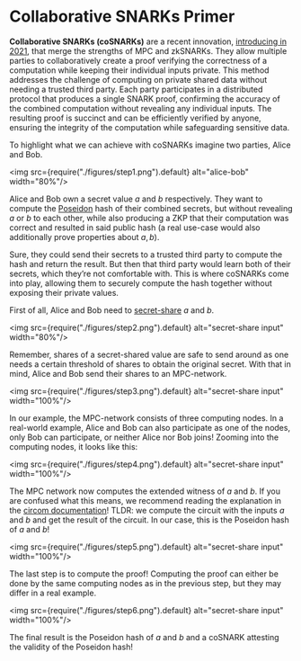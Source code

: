 # Collaborative SNARKs Primer

**Collaborative SNARKs (coSNARKs)** are a recent innovation, [introducing in 2021](https://eprint.iacr.org/2021/1530.pdf), that merge the strengths of MPC and zkSNARKs. They allow multiple parties to collaboratively create a proof verifying the correctness of a computation while keeping their individual inputs private. This method addresses the challenge of computing on private shared data without needing a trusted third party. Each party participates in a distributed protocol that produces a single SNARK proof, confirming the accuracy of the combined computation without revealing any individual inputs. The resulting proof is succinct and can be efficiently verified by anyone, ensuring the integrity of the computation while safeguarding sensitive data.

To highlight what we can achieve with coSNARKs imagine two parties, Alice and Bob.

<img src={require("./figures/step1.png").default} alt="alice-bob" width="80%"/>

Alice and Bob own a secret value $a$ and $b$ respectively. They want to compute the [Poseidon](https://eprint.iacr.org/2019/458.pdf) hash of their combined secrets, but without revealing $a$ or $b$ to each other, while also producing a ZKP that their computation was correct and resulted in said public hash (a real use-case would also additionally prove properties about $a,b$).

Sure, they could send their secrets to a trusted third party to compute the hash and return the result. But then that third party would learn both of their secrets, which they’re not comfortable with. This is where coSNARKs come into play, allowing them to securely compute the hash together without exposing their private values.

First of all, Alice and Bob need to [secret-share](https://en.wikipedia.org/wiki/Secret_sharing) $a$ and $b$.

<img src={require("./figures/step2.png").default} alt="secret-share input" width="80%"/>

Remember, shares of a secret-shared value are safe to send around as one needs a certain threshold of shares to obtain the original secret. With that in mind, Alice and Bob send their shares to an MPC-network.

<img src={require("./figures/step3.png").default} alt="secret-share input" width="100%"/>

In our example, the MPC-network consists of three computing nodes. In a real-world example, Alice and Bob can also participate as one of the nodes, only Bob can participate, or neither Alice nor Bob joins! Zooming into the computing nodes, it looks like this:

<img src={require("./figures/step4.png").default} alt="secret-share input" width="100%"/>

The MPC network now computes the extended witness of $a$ and $b$. If you are confused what this means, we recommend reading the explanation in the [circom documentation](https://docs.circom.io/getting-started/computing-the-witness/)! TLDR: we compute the circuit with the inputs $a$ and $b$ and get the result of the circuit. In our case, this is the Poseidon hash of $a$ and $b$!

<img src={require("./figures/step5.png").default} alt="secret-share input" width="100%"/>

The last step is to compute the proof! Computing the proof can either be done by the same computing nodes as in the previous step, but they may differ in a real example.

<img src={require("./figures/step6.png").default} alt="secret-share input" width="100%"/>

The final result is the Poseidon hash of $a$ and $b$ and a coSNARK attesting the validity of the Poseidon hash!
